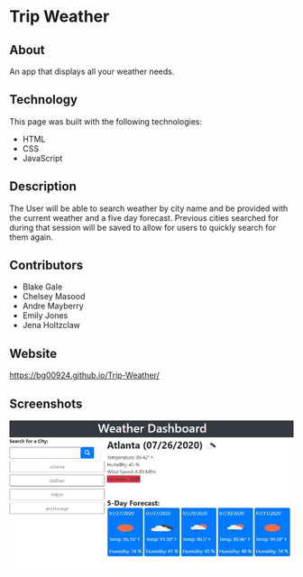# Trip Weather

## About
An app that displays all your weather needs.

## Technology
This page was built with the following technologies:

* HTML
* CSS
* JavaScript



## Description
 The User will be able to search weather by city name and be provided with the current weather and a five day forecast.  Previous cities searched for during that session will be saved to allow for users to quickly search for them again.

 ## Contributors
 * Blake Gale
 * Chelsey Masood
 * Andre Mayberry
 * Emily Jones
 * Jena Holtzclaw

## Website
https://bg00924.github.io/Trip-Weather/

## Screenshots

![Overview of Game Search](./assets/images/weather.jpg)
